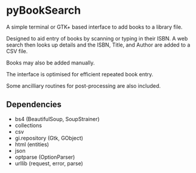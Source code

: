 # pyBookSearch

A simple terminal or GTK+ based interface to add books to a library file.

Designed to aid entry of books by scanning or typing in their ISBN. A web search then looks up details
and the ISBN, Title, and Author are added to a CSV file.

Books may also be added manually.

The interface is optimised for efficient repeated book entry.

Some ancilliary routines for post-processing are also included.

## Dependencies

*   bs4 (BeautifulSoup, SoupStrainer)
*   collections
*   csv
*   gi.repository (Gtk, GObject)
*   html (entities)
*   json
*   optparse (OptionParser)
*   urllib (request, error, parse)
